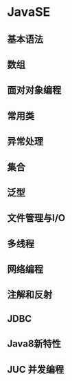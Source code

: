 # JavaSE

## 基本语法

## 数组

## 面对对象编程

## 常用类

## 异常处理

## 集合

## 泛型

## 文件管理与I/O

## 多线程

## 网络编程

## 注解和反射

## JDBC

## Java8新特性

## JUC 并发编程

## 